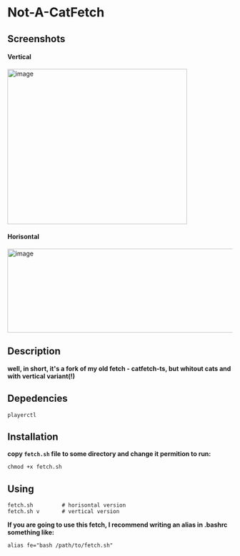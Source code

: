 # Not-A-CatFetch

## Screenshots

#### Vertical
<img width="402" height="348" alt="image" src="https://github.com/user-attachments/assets/f61b849b-001b-4249-9e8d-3a551657d58f" />

#### Horisontal
<img width="525" height="188" alt="image" src="https://github.com/user-attachments/assets/9fdeeb4d-16c6-4e28-bd1e-cbe053e87f1e" />

## Description

**well, in short, it's a fork of my old fetch - catfetch-ts, but whitout cats and with vertical variant(!)**

## Depedencies

`playerctl`

## Installation

**copy `fetch.sh` file to some directory and change it permition to run:**
```
chmod +x fetch.sh
```

## Using
```
fetch.sh         # horisontal version
fetch.sh v       # vertical version
```

**If you are going to use this fetch, I recommend writing an alias in .bashrc something like:**
```
alias fe="bash /path/to/fetch.sh"
```

